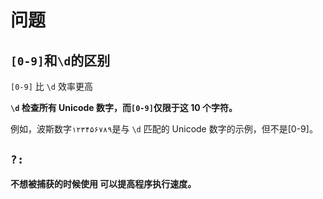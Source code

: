 # 问题

## `[0-9]`和`\d`的区别

`[0-9]` 比 `\d` 效率更高

**`\d` 检查所有 Unicode 数字，而`[0-9]`仅限于这 10 个字符。**

例如，波斯数字`۱۲۳۴۵۶۷۸۹`是与 `\d` 匹配的 Unicode 数字的示例，但不是[0-9]。

## `?:`

**不想被捕获的时候使用 可以提高程序执行速度。**
